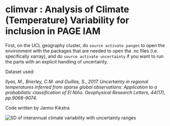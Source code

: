 # climvar : Analysis of Climate (Temperature) Variability for inclusion in PAGE IAM

First, on the UCL geography cluster, do `source activate pangeo` to open the environment with the packages that are needed to open the .nc files (i.e. specifically xarray), and do `source activate uncertainty` if you want to run the parts with an explicit handling of uncertainty. 


Dataset used: 

_Ilyas, M., Brierley, C.M. and Guillas, S., 2017. Uncertainty in regional temperatures inferred from sparse global observations: Application to a probabilistic classification of El Niño. Geophysical Research Letters, 44(17), pp.9068-9074._

Code written by Jarmo Kikstra


![SD of interannual climate variability with uncertainty ranges](.png)
